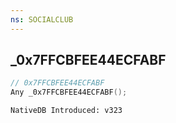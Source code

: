 ```yaml
---
ns: SOCIALCLUB
---
```

## _0x7FFCBFEE44ECFABF

```c
// 0x7FFCBFEE44ECFABF
Any _0x7FFCBFEE44ECFABF();
```

```
NativeDB Introduced: v323
```

